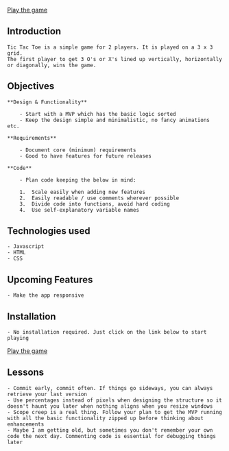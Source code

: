 [Play the game](https://naveen-mehta.github.io/tic-tac-toe/) 

## Introduction

    Tic Tac Toe is a simple game for 2 players. It is played on a 3 x 3 grid. 
    The first player to get 3 O's or X's lined up vertically, horizontally or diagonally, wins the game.

## Objectives 

    **Design & Functionality**

        - Start with a MVP which has the basic logic sorted
        - Keep the design simple and minimalistic, no fancy animations etc.

    **Requirements** 

        - Document core (minimum) requirements 
        - Good to have features for future releases 

    **Code** 
 
        - Plan code keeping the below in mind:

        1.  Scale easily when adding new features 
        2.  Easily readable / use comments wherever possible 
        3.  Divide code into functions, avoid hard coding
        4.  Use self-explanatory variable names    

## Technologies used

    - Javascript
    - HTML
    - CSS 

## Upcoming Features

    - Make the app responsive
  
## Installation

    - No installation required. Just click on the link below to start playing
[Play the game](https://naveen-mehta.github.io/tic-tac-toe/) 

## Lessons 
    
    - Commit early, commit often. If things go sideways, you can always retrieve your last version 
    - Use percentages instead of pixels when designing the structure so it doesn't haunt you later when nothing aligns when you resize windows 
    - Scope creep is a real thing. Follow your plan to get the MVP running with all the basic functionality zipped up before thinking about enhancements  
    - Maybe I am getting old, but sometimes you don't remember your own code the next day. Commenting code is essential for debugging things later 

